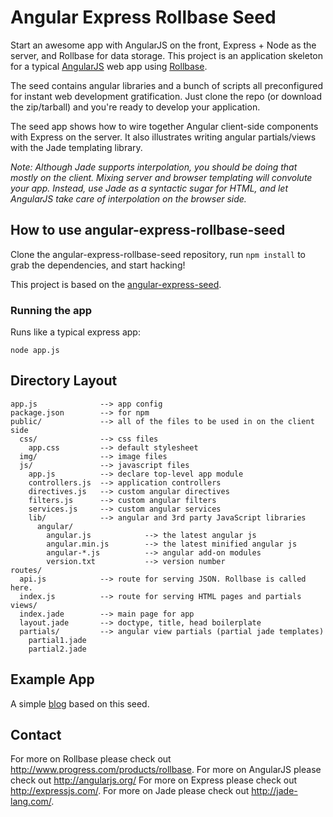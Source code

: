 # Angular Express Rollbase Seed

Start an awesome app with AngularJS on the front, Express + Node as the server, and Rollbase for data storage. This project is an application skeleton for a typical [AngularJS](http://angularjs.org/) web app using [Rollbase](http://www.progress.com/products/rollbase).

The seed contains angular libraries and a bunch of scripts all preconfigured for instant web development gratification. Just clone the repo (or download the zip/tarball) and you're ready to develop your application.

The seed app shows how to wire together Angular client-side components with Express on the server.
It also illustrates writing angular partials/views with the Jade templating library.

_Note: Although Jade supports interpolation, you should be doing that mostly on the client. Mixing server and browser templating will convolute your app. Instead, use Jade as a syntactic sugar for HTML, and let AngularJS take care of interpolation on the browser side._

## How to use angular-express-rollbase-seed

Clone the angular-express-rollbase-seed repository, run `npm install` to grab the dependencies, and start hacking!

This project is based on the [angular-express-seed](https://github.com/btford/angular-express-seed).

### Running the app

Runs like a typical express app:

    node app.js

## Directory Layout
    
    app.js              --> app config
    package.json        --> for npm
    public/             --> all of the files to be used in on the client side
      css/              --> css files
        app.css         --> default stylesheet
      img/              --> image files
      js/               --> javascript files
        app.js          --> declare top-level app module
        controllers.js  --> application controllers
        directives.js   --> custom angular directives
        filters.js      --> custom angular filters
        services.js     --> custom angular services
        lib/            --> angular and 3rd party JavaScript libraries
          angular/
            angular.js            --> the latest angular js
            angular.min.js        --> the latest minified angular js
            angular-*.js          --> angular add-on modules
            version.txt           --> version number
    routes/
      api.js            --> route for serving JSON. Rollbase is called here. 
      index.js          --> route for serving HTML pages and partials
    views/
      index.jade        --> main page for app
      layout.jade       --> doctype, title, head boilerplate
      partials/         --> angular view partials (partial jade templates)
        partial1.jade
        partial2.jade

## Example App

A simple [blog](https://github.com/progress/angular-rollbase-blog) based on this seed.

## Contact

For more on Rollbase please check out http://www.progress.com/products/rollbase.
For more on AngularJS please check out http://angularjs.org/
For more on Express please check out http://expressjs.com/.
For more on Jade please check out http://jade-lang.com/.

